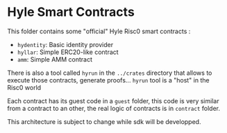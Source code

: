 # Hyle Smart Contracts

This folder contains some "official" Hyle Risc0 smart contracts :

- `hydentity`: Basic identity provider
- `hyllar`: Simple ERC20-like contract
- `amm`: Simple AMM contract

There is also a tool called `hyrun` in the `../crates` directory that allows to execute those contracts, generate proofs... 
`hyrun` tool is a "host" in the Risc0 world

Each contract has its guest code in a `guest` folder, this code is very similar from a contract to an other, 
the real logic of contracts is in `contract` folder.

This architecture is subject to change while sdk will be developped.

